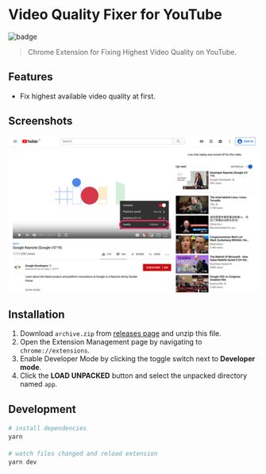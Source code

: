 # Video Quality Fixer for YouTube

![badge](https://github.com/fiahfy/youtube-video-quality-fixer/workflows/Web%20Extension%20CI/badge.svg)

> Chrome Extension for Fixing Highest Video Quality on YouTube.

## Features

- Fix highest available video quality at first.

## Screenshots

![screenshot](.github/img/screenshot.png)

## Installation

1. Download `archive.zip` from [releases page](https://github.com/fiahfy/youtube-video-quality-fixer/releases) and unzip this file.
2. Open the Extension Management page by navigating to `chrome://extensions`.
3. Enable Developer Mode by clicking the toggle switch next to **Developer mode**.
4. Click the **LOAD UNPACKED** button and select the unpacked directory named `app`.

## Development

```bash
# install dependencies
yarn

# watch files changed and reload extension
yarn dev
```
